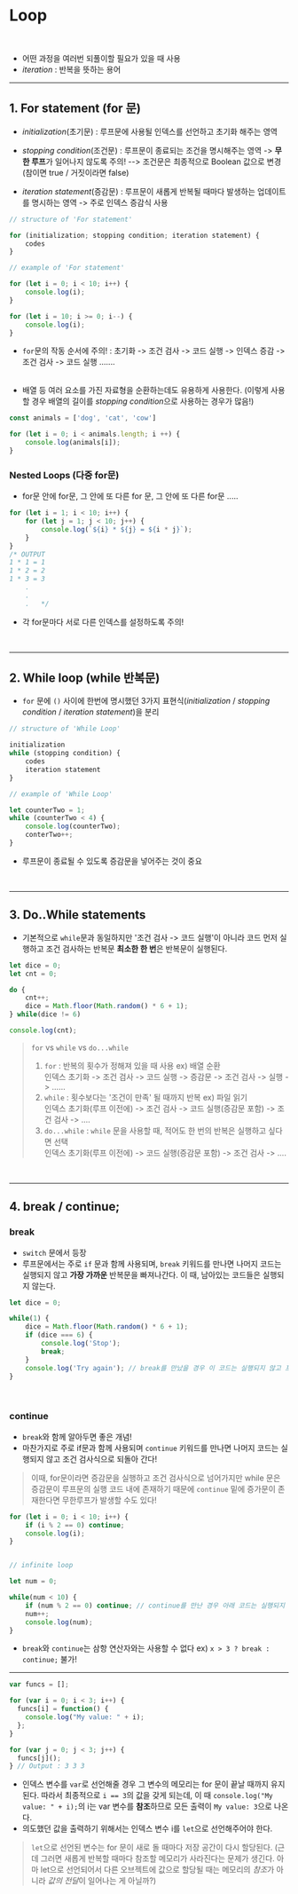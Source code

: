 Loop
==================
<br>

- 어떤 과정을 여러번 되풀이할 필요가 있을 때 사용
- *iteration* : 반복을 뜻하는 용어 

--- 


## 1. For statement (for 문)

- *initialization*(초기문) : 루프문에 사용될 인덱스를 선언하고 초기화 해주는 영역 

- *stopping condition*(조건문) : 루프문이 종료되는 조건을 명시해주는 영역 -> **무한 루프**가 일어나지 않도록 주의! --> 조건문은 최종적으로 Boolean 값으로 변경 (참이면 true / 거짓이라면 false)

- *iteration statement*(증감문) : 루프문이 새롭게 반복될 때마다 발생하는 업데이트를 명시하는 영역 -> 주로 인덱스 증감식 사용

```javascript
// structure of 'For statement'

for (initialization; stopping condition; iteration statement) {
    codes
}

// example of 'For statement'

for (let i = 0; i < 10; i++) {
    console.log(i);
} 

for (let i = 10; i >= 0; i--) {
    console.log(i);
}
```

- `for`문의 작동 순서에 주의! : 초기화 -> 조건 검사 -> 코드 실행 -> 인덱스 증감 -> 조건 검사 -> 코드 실행 ....... <br> <br>

- 배열 등 여러 요소를 가진 자료형을 순환하는데도 유용하게 사용한다. (이렇게 사용할 경우 배열의 길이를 *stopping condition*으로 사용하는 경우가 많음!)

```javascript
const animals = ['dog', 'cat', 'cow']

for (let i = 0; i < animals.length; i ++) {
    console.log(animals[i]);
}
```


### Nested Loops (다중 for문)

- for문 안에 for문, 그 안에 또 다른 for 문, 그 안에 또 다른 for문 ..... 
```javascript
for (let i = 1; i < 10; i++) {
    for (let j = 1; j < 10; j++) {
        console.log(`${i} * ${j} = ${i * j}`);
    }
}
/* OUTPUT
1 * 1 = 1
1 * 2 = 2
1 * 3 = 3
    .
    .
    .   */
```
- 각 for문마다 서로 다른 인덱스를 설정하도록 주의!
<br>

---

## 2. While loop (while 반복문)

- `for` 문에 `()` 사이에 한번에 명시했던 3가지 표현식(*initialization* / *stopping condition* / *iteration statement*)을 분리

```javascript
// structure of 'While Loop'

initialization
while (stopping condition) {
    codes
    iteration statement
}

// example of 'While Loop'

let counterTwo = 1;
while (counterTwo < 4) {
    console.log(counterTwo);
    conterTwo++;
}
```
- 루프문이 종료될 수 있도록 증감문을 넣어주는 것이 중요
<br>

---

## 3. Do..While statements

- 기본적으로 `while`문과 동일하지만 '조건 검사 -> 코드 실행'이 아니라 코드 먼저 실행하고 조건 검사하는 반복문 **최소한 한 번**은 반복문이 실행된다.

```javascript
let dice = 0;
let cnt = 0;

do {
    cnt++;
    dice = Math.floor(Math.random() * 6 + 1);
} while(dice != 6)

console.log(cnt);
```

>`for` vs `while` vs `do...while`
> 1. `for` : 반복의 횟수가 정해져 있을 때 사용 ex) 배열 순환   
> 인덱스 초기화 -> 조건 검사 -> 코드 실행 -> 증감문 -> 조건 검사 -> 실행 -> ......
> 2. `while` : 횟수보다는 '조건이 만족' 될 때까지 반복 ex) 파일 읽기   
> 인덱스 초기화(루프 이전에) -> 조건 검사 -> 코드 실행(증감문 포함) -> 조건 검사 -> ....
> 3. `do...while` : `while` 문을 사용할 때, 적어도 한 번의 반복은 실행하고 싶다면 선택   
> 인덱스 초기화(루프 이전에) -> 코드 실행(증감문 포함) -> 조건 검사 -> ....

<br>

---

## 4. break / continue;

### break

- `switch` 문에서 등장
- 루프문에서는 주로 `if` 문과 함께 사용되며, `break` 키워드를 만나면 나머지 코드는 실행되지 않고 **가장 가까운** 반복문을 빠져나간다. 이 때, 남아있는 코드들은 실행되지 않는다.

```javascript
let dice = 0;

while(1) {
    dice = Math.floor(Math.random() * 6 + 1);
    if (dice === 6) {
        console.log('Stop');
        break; 
    }
    console.log('Try again'); // break를 만났을 경우 이 코드는 실행되지 않고 프로그램 종료
}
```
<br>

### continue

- `break`와 함께 알아두면 좋은 개념!
- 마찬가지로 주로 if문과 함께 사용되며 `continue` 키워드를 만나면 나머지 코드는 실행되지 않고 조건 검사식으로 되돌아 간다!
> 이때, for문이라면 증감문을 실행하고 조건 검사식으로 넘어가지만 while 문은 증감문이 루프문의 실행 코드 내에 존재하기 때문에 `continue` 밑에 증가문이 존재한다면 무한루프가 발생할 수도 있다!

```javascript
for (let i = 0; i < 10; i++) {
    if (i % 2 == 0) continue;
    console.log(i);
}


// infinite loop

let num = 0;

while(num < 10) {
    if (num % 2 == 0) continue; // continue를 만난 경우 아래 코드는 실행되지 않고 곧바로 조건 검사식으로!
    num++;
    console.log(num);
}
```
- `break`와 `continue`는 삼항 연산자와는 사용할 수 없다 ex) `x > 3 ? break : continue;` 불가! 

---

```javascript
var funcs = [];

for (var i = 0; i < 3; i++) {
  funcs[i] = function() {
    console.log("My value: " + i);
  };
}

for (var j = 0; j < 3; j++) {
  funcs[j]();
} // Output : 3 3 3
```

- 인덱스 변수를 `var`로 선언해줄 경우 그 변수의 메모리는 for 문이 끝날 때까지 유지된다. 따라서 최종적으로 `i == 3`의 값을 갖게 되는데, 이 때 `console.log("My value: " + i);`의 i는 var 변수를 **참조**하므로 모든 출력이 `My value: 3`으로 나온다.
- 의도했던 값을 출력하기 위해서는 인덱스 변수 i를 `let`으로 선언해주어야 한다.
> `let`으로 선언된 변수는 for 문이 새로 돌 때마다 저장 공간이 다시 할당된다. (근데 그러면 새롭게 반복할 때마다 참조할 메모리가 사라진다는 문제가 생긴다. 아마 let으로 선언되어서 다른 오브젝트에 값으로 할당될 때는 메모리의 *참조*가 아니라 *값의 전달*이 일어나는 게 아닐까?)

